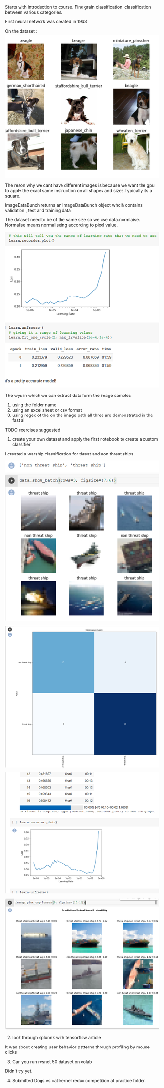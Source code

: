Starts with introduction to course.
Fine grain classification: classification between various categories.

First neural network was created in 1943

On the dataset :
![](good_doggos.png)

The reson why we cant have different images is because we want the gpu to apply the exact same instruction on all shapes and sizes.Typically its a square.

ImageDataBunch returns an ImageDataBunch object whcih contains validation , test and training data

The dataset need to be of the same size so we use data.normlaise. Normalise means normaliseing according to pixel value.

![](resnet34_result.png)

The wys in which we can extract data form the image samples

1. using the folder name
2. using an excel sheet or csv format
3. using regex of the on the image path all three are demonstrated in the fast ai

TODO exercises suggested
1. create your own dataset and apply the first notebook to create a custom classifier

I created a warship classification for threat and non threat ships.

![](dataset_ship.png)

![](confusion_matrix.png)

![](lr_plot.png)

![](wrong_classified.png)

2. look through splunnk with tensorflow article

It was about creating user behavior patterns through profiling by mouse clicks

3. Can you run resnet 50 dataset on colab 

Didn't try yet.

4. Submitted Dogs vs cat kernel redux competition at practice folder.